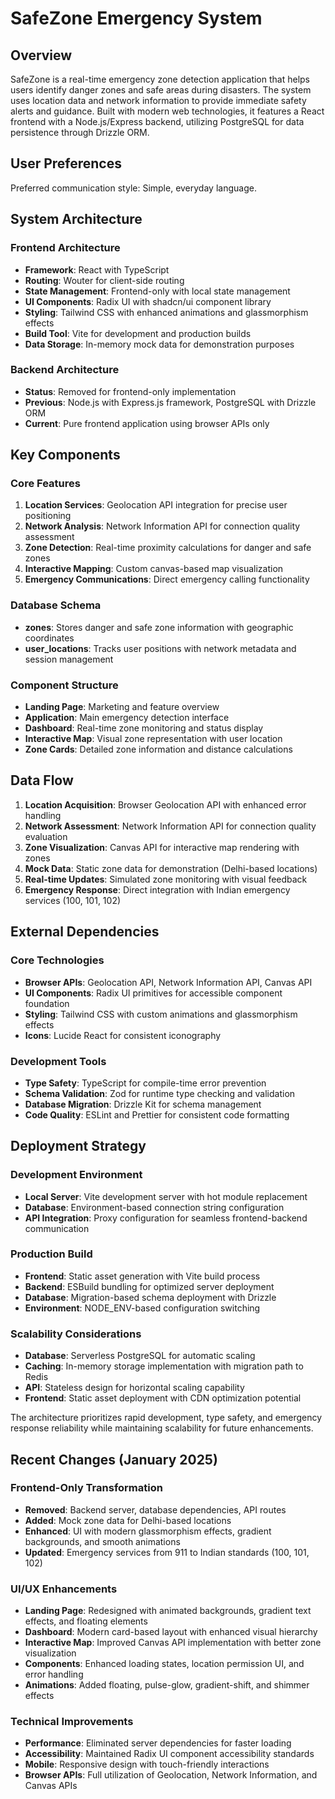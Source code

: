 # SafeZone Emergency System

## Overview

SafeZone is a real-time emergency zone detection application that helps users identify danger zones and safe areas during disasters. The system uses location data and network information to provide immediate safety alerts and guidance. Built with modern web technologies, it features a React frontend with a Node.js/Express backend, utilizing PostgreSQL for data persistence through Drizzle ORM.

## User Preferences

Preferred communication style: Simple, everyday language.

## System Architecture

### Frontend Architecture
- **Framework**: React with TypeScript
- **Routing**: Wouter for client-side routing
- **State Management**: Frontend-only with local state management
- **UI Components**: Radix UI with shadcn/ui component library
- **Styling**: Tailwind CSS with enhanced animations and glassmorphism effects
- **Build Tool**: Vite for development and production builds
- **Data Storage**: In-memory mock data for demonstration purposes

### Backend Architecture
- **Status**: Removed for frontend-only implementation
- **Previous**: Node.js with Express.js framework, PostgreSQL with Drizzle ORM
- **Current**: Pure frontend application using browser APIs only

## Key Components

### Core Features
1. **Location Services**: Geolocation API integration for precise user positioning
2. **Network Analysis**: Network Information API for connection quality assessment
3. **Zone Detection**: Real-time proximity calculations for danger and safe zones
4. **Interactive Mapping**: Custom canvas-based map visualization
5. **Emergency Communications**: Direct emergency calling functionality

### Database Schema
- **zones**: Stores danger and safe zone information with geographic coordinates
- **user_locations**: Tracks user positions with network metadata and session management

### Component Structure
- **Landing Page**: Marketing and feature overview
- **Application**: Main emergency detection interface
- **Dashboard**: Real-time zone monitoring and status display
- **Interactive Map**: Visual zone representation with user location
- **Zone Cards**: Detailed zone information and distance calculations

## Data Flow

1. **Location Acquisition**: Browser Geolocation API with enhanced error handling
2. **Network Assessment**: Network Information API for connection quality evaluation
3. **Zone Visualization**: Canvas API for interactive map rendering with zones
4. **Mock Data**: Static zone data for demonstration (Delhi-based locations)
5. **Real-time Updates**: Simulated zone monitoring with visual feedback
6. **Emergency Response**: Direct integration with Indian emergency services (100, 101, 102)

## External Dependencies

### Core Technologies
- **Browser APIs**: Geolocation API, Network Information API, Canvas API
- **UI Components**: Radix UI primitives for accessible component foundation
- **Styling**: Tailwind CSS with custom animations and glassmorphism effects
- **Icons**: Lucide React for consistent iconography

### Development Tools
- **Type Safety**: TypeScript for compile-time error prevention
- **Schema Validation**: Zod for runtime type checking and validation
- **Database Migration**: Drizzle Kit for schema management
- **Code Quality**: ESLint and Prettier for consistent code formatting

## Deployment Strategy

### Development Environment
- **Local Server**: Vite development server with hot module replacement
- **Database**: Environment-based connection string configuration
- **API Integration**: Proxy configuration for seamless frontend-backend communication

### Production Build
- **Frontend**: Static asset generation with Vite build process
- **Backend**: ESBuild bundling for optimized server deployment
- **Database**: Migration-based schema deployment with Drizzle
- **Environment**: NODE_ENV-based configuration switching

### Scalability Considerations
- **Database**: Serverless PostgreSQL for automatic scaling
- **Caching**: In-memory storage implementation with migration path to Redis
- **API**: Stateless design for horizontal scaling capability
- **Frontend**: Static asset deployment with CDN optimization potential

The architecture prioritizes rapid development, type safety, and emergency response reliability while maintaining scalability for future enhancements.

## Recent Changes (January 2025)

### Frontend-Only Transformation
- **Removed**: Backend server, database dependencies, API routes
- **Added**: Mock zone data for Delhi-based locations
- **Enhanced**: UI with modern glassmorphism effects, gradient backgrounds, and smooth animations
- **Updated**: Emergency services from 911 to Indian standards (100, 101, 102)

### UI/UX Enhancements
- **Landing Page**: Redesigned with animated backgrounds, gradient text effects, and floating elements
- **Dashboard**: Modern card-based layout with enhanced visual hierarchy
- **Interactive Map**: Improved Canvas API implementation with better zone visualization
- **Components**: Enhanced loading states, location permission UI, and error handling
- **Animations**: Added floating, pulse-glow, gradient-shift, and shimmer effects

### Technical Improvements
- **Performance**: Eliminated server dependencies for faster loading
- **Accessibility**: Maintained Radix UI component accessibility standards
- **Mobile**: Responsive design with touch-friendly interactions
- **Browser APIs**: Full utilization of Geolocation, Network Information, and Canvas APIs